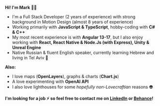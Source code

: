__Hi! I'm Mark__ :man_technologist:

* I'm a Full Stack Developer (2 years of experience) with strong background in Motion Design (almost 8 years of experience)
* Working primarily with __JavaScript & TypeScript__, hobby-coding with __C# & C++__ 
* My most recent experience is with __Angular 13-17__, but I also enjoy working with __React, React Native & Node.Js (with Express), Unity & Unreal Engine__
* Native Russian & fluent English speaker, currently learning Hebrew and living in Tel Aviv 🌴

__Also:__
* I love maps (__OpenLayers__), graphs & charts (__Chart.js__)
* A love experimenting with __OpenAI API__
* I also love lighthouses for some _hopefully non-Lovecraftian_ reasons 👽

__I'm looking for a job ⚡ so feel free to contact me on <a href="https://www.linkedin.com/in/mark-andrew-jft/">LinkedIn</a> or <a href="https://www.behance.net/mark-andrew-jft">Behance</a>!__
